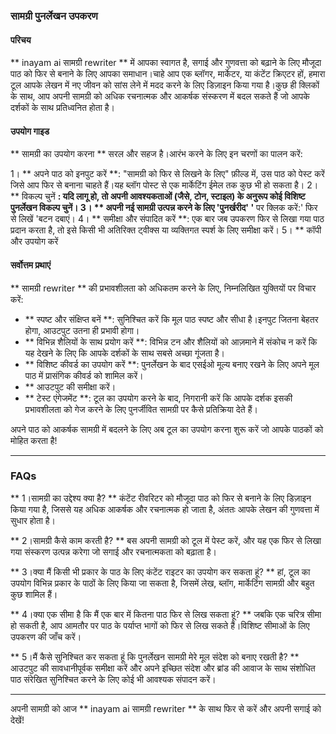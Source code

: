 ### सामग्री पुनर्लेखन उपकरण

#### परिचय
** inayam ai सामग्री rewriter ** में आपका स्वागत है, सगाई और गुणवत्ता को बढ़ाने के लिए मौजूदा पाठ को फिर से बनाने के लिए आपका समाधान।चाहे आप एक ब्लॉगर, मार्केटर, या कंटेंट क्रिएटर हों, हमारा टूल आपके लेखन में नए जीवन को सांस लेने में मदद करने के लिए डिज़ाइन किया गया है।कुछ ही क्लिकों के साथ, आप अपनी सामग्री को अधिक रचनात्मक और आकर्षक संस्करण में बदल सकते हैं जो आपके दर्शकों के साथ प्रतिध्वनित होता है।

#### उपयोग गाइड
** सामग्री का उपयोग करना ** सरल और सहज है।आरंभ करने के लिए इन चरणों का पालन करें:

1। ** अपने पाठ को इनपुट करें **: "सामग्री को फिर से लिखने के लिए" फ़ील्ड में, उस पाठ को पेस्ट करें जिसे आप फिर से बनाना चाहते हैं।यह ब्लॉग पोस्ट से एक मार्केटिंग ईमेल तक कुछ भी हो सकता है।
2। ** विकल्प चुनें **: यदि लागू हो, तो अपनी आवश्यकताओं (जैसे, टोन, स्टाइल) के अनुरूप कोई विशिष्ट पुनर्लेखन विकल्प चुनें।
3। ** अपनी नई सामग्री उत्पन्न करने के लिए 'पुनर्खरीद' '** पर क्लिक करें:' फिर से लिखें 'बटन दबाएं।
4। ** समीक्षा और संपादित करें **: एक बार जब उपकरण फिर से लिखा गया पाठ प्रदान करता है, तो इसे किसी भी अतिरिक्त ट्वीक्स या व्यक्तिगत स्पर्श के लिए समीक्षा करें।
5। ** कॉपी और उपयोग करें

#### सर्वोत्तम प्रथाएं
** सामग्री rewriter ** की प्रभावशीलता को अधिकतम करने के लिए, निम्नलिखित युक्तियों पर विचार करें:

- ** स्पष्ट और संक्षिप्त बनें **: सुनिश्चित करें कि मूल पाठ स्पष्ट और सीधा है।इनपुट जितना बेहतर होगा, आउटपुट उतना ही प्रभावी होगा।
- ** विभिन्न शैलियों के साथ प्रयोग करें **: विभिन्न टन और शैलियों को आज़माने में संकोच न करें कि यह देखने के लिए कि आपके दर्शकों के साथ सबसे अच्छा गूंजता है।
- ** विशिष्ट कीवर्ड का उपयोग करें **: पुनर्लेखन के बाद एसईओ मूल्य बनाए रखने के लिए अपने मूल पाठ में प्रासंगिक कीवर्ड को शामिल करें।
- ** आउटपुट की समीक्षा करें।
- ** टेस्ट एंगेजमेंट **: टूल का उपयोग करने के बाद, निगरानी करें कि आपके दर्शक इसकी प्रभावशीलता को गेज करने के लिए पुनर्जीवित सामग्री पर कैसे प्रतिक्रिया देते हैं।

अपने पाठ को आकर्षक सामग्री में बदलने के लिए अब टूल का उपयोग करना शुरू करें जो आपके पाठकों को मोहित करता है!

---

### FAQs

** 1।सामग्री का उद्देश्य क्या है? **
कंटेंट रीवरिटर को मौजूदा पाठ को फिर से बनाने के लिए डिज़ाइन किया गया है, जिससे यह अधिक आकर्षक और रचनात्मक हो जाता है, अंततः आपके लेखन की गुणवत्ता में सुधार होता है।

** 2।सामग्री कैसे काम करती है? **
बस अपनी सामग्री को टूल में पेस्ट करें, और यह एक फिर से लिखा गया संस्करण उत्पन्न करेगा जो सगाई और रचनात्मकता को बढ़ाता है।

** 3।क्या मैं किसी भी प्रकार के पाठ के लिए कंटेंट राइटर का उपयोग कर सकता हूं? **
हां, टूल का उपयोग विभिन्न प्रकार के पाठों के लिए किया जा सकता है, जिसमें लेख, ब्लॉग, मार्केटिंग सामग्री और बहुत कुछ शामिल हैं।

** 4।क्या एक सीमा है कि मैं एक बार में कितना पाठ फिर से लिख सकता हूं? **
जबकि एक चरित्र सीमा हो सकती है, आप आमतौर पर पाठ के पर्याप्त भागों को फिर से लिख सकते हैं।विशिष्ट सीमाओं के लिए उपकरण की जाँच करें।

** 5।मैं कैसे सुनिश्चित कर सकता हूं कि पुनर्लेखन सामग्री मेरे मूल संदेश को बनाए रखती है? **
आउटपुट की सावधानीपूर्वक समीक्षा करें और अपने इच्छित संदेश और ब्रांड की आवाज के साथ संशोधित पाठ संरेखित सुनिश्चित करने के लिए कोई भी आवश्यक संपादन करें।

---

अपनी सामग्री को आज ** inayam ai सामग्री rewriter ** के साथ फिर से करें और अपनी सगाई को देखें!